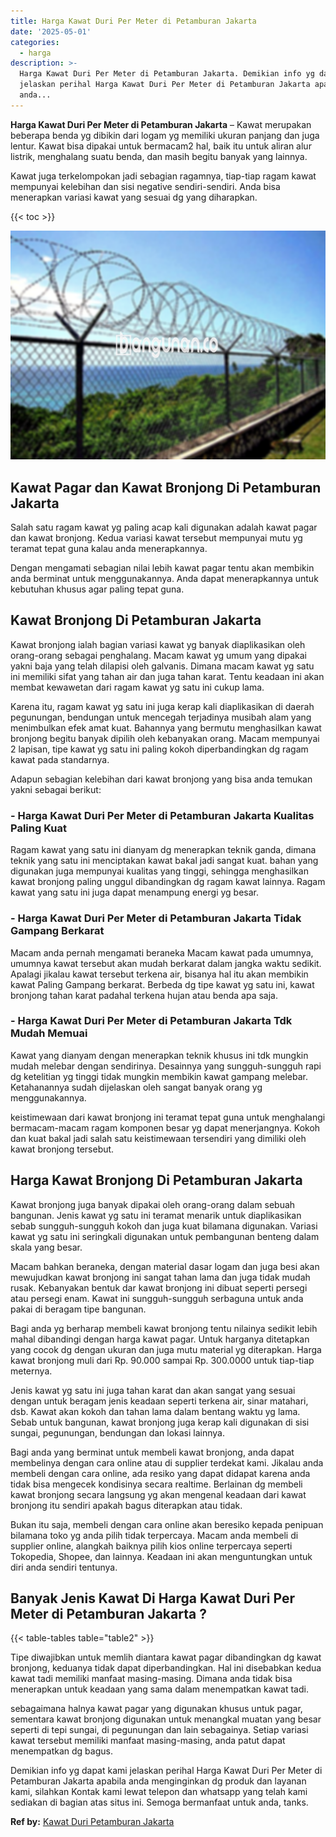 ```yaml
---
title: Harga Kawat Duri Per Meter di Petamburan Jakarta
date: '2025-05-01'
categories:
  - harga
description: >-
  Harga Kawat Duri Per Meter di Petamburan Jakarta. Demikian info yg dapat kami
  jelaskan perihal Harga Kawat Duri Per Meter di Petamburan Jakarta apabila
  anda...
---
```


**Harga Kawat Duri Per Meter di Petamburan Jakarta** – Kawat merupakan beberapa benda yg dibikin dari logam yg memiliki ukuran panjang dan juga lentur. Kawat bisa dipakai untuk bermacam2 hal, baik itu untuk aliran alur listrik, menghalang suatu benda, dan masih begitu banyak yang lainnya.

Kawat juga terkelompokan jadi sebagian ragamnya, tiap-tiap ragam kawat mempunyai kelebihan dan sisi negative sendiri-sendiri. Anda bisa menerapkan variasi kawat yang sesuai dg yang diharapkan.

{{< toc >}}

![Harga Kawat Duri Per Meter di Petamburan Jakarta](/images/jual-kawat-murah46.png)

## Kawat Pagar dan Kawat Bronjong Di Petamburan Jakarta

Salah satu ragam kawat yg paling acap kali digunakan adalah kawat pagar dan kawat bronjong. Kedua variasi kawat tersebut mempunyai mutu yg teramat tepat guna kalau anda menerapkannya.

Dengan mengamati sebagian nilai lebih kawat pagar tentu akan membikin anda berminat untuk menggunakannya. Anda dapat menerapkannya untuk kebutuhan khusus agar paling tepat guna.

## Kawat Bronjong Di Petamburan Jakarta

Kawat bronjong ialah bagian variasi kawat yg banyak diaplikasikan oleh orang-orang sebagai penghalang. Macam kawat yg umum yang dipakai yakni baja yang telah dilapisi oleh galvanis. Dimana macam kawat yg satu ini memiliki sifat yang tahan air dan juga tahan karat. Tentu keadaan ini akan membat kewawetan dari ragam kawat yg satu ini cukup lama.

Karena itu, ragam kawat yg satu ini juga kerap kali diaplikasikan di daerah pegunungan, bendungan untuk mencegah terjadinya musibah alam yang menimbulkan efek amat kuat. Bahannya yang bermutu menghasilkan kawat bronjong begitu banyak dipilih oleh kebanyakan orang. Macam mempunyai 2 lapisan, tipe kawat yg satu ini paling kokoh diperbandingkan dg ragam kawat pada standarnya.

Adapun sebagian kelebihan dari kawat bronjong yang bisa anda temukan yakni sebagai berikut:

### \- Harga Kawat Duri Per Meter di Petamburan Jakarta Kualitas Paling Kuat

Ragam kawat yang satu ini dianyam dg menerapkan teknik ganda, dimana teknik yang satu ini menciptakan kawat bakal jadi sangat kuat. bahan yang digunakan juga mempunyai kualitas yang tinggi, sehingga menghasilkan kawat bronjong paling unggul dibandingkan dg ragam kawat lainnya. Ragam kawat yang satu ini juga dapat menampung energi yg besar.

### \- Harga Kawat Duri Per Meter di Petamburan Jakarta Tidak Gampang Berkarat

Macam anda pernah mengamati beraneka Macam kawat pada umumnya, umumnya kawat tersebut akan mudah berkarat dalam jangka waktu sedikit. Apalagi jikalau kawat tersebut terkena air, bisanya hal itu akan membikin kawat Paling Gampang berkarat. Berbeda dg tipe kawat yg satu ini, kawat bronjong tahan karat padahal terkena hujan atau benda apa saja.

### \- Harga Kawat Duri Per Meter di Petamburan Jakarta Tdk Mudah Memuai

Kawat yang dianyam dengan menerapkan teknik khusus ini tdk mungkin mudah melebar dengan sendirinya. Desainnya yang sungguh-sungguh rapi dg ketelitian yg tinggi tidak mungkin membikin kawat gampang melebar. Ketahanannya sudah dijelaskan oleh sangat banyak orang yg menggunakannya.

keistimewaan dari kawat bronjong ini teramat tepat guna untuk menghalangi bermacam-macam ragam komponen besar yg dapat menerjangnya. Kokoh dan kuat bakal jadi salah satu keistimewaan tersendiri yang dimiliki oleh kawat bronjong tersebut.

## Harga Kawat Bronjong Di Petamburan Jakarta

Kawat bronjong juga banyak dipakai oleh orang-orang dalam sebuah bangunan. Jenis kawat yg satu ini teramat menarik untuk diaplikasikan sebab sungguh-sungguh kokoh dan juga kuat bilamana digunakan. Variasi kawat yg satu ini seringkali digunakan untuk pembangunan benteng dalam skala yang besar.

Macam bahkan beraneka, dengan material dasar logam dan juga besi akan mewujudkan kawat bronjong ini sangat tahan lama dan juga tidak mudah rusak. Kebanyakan bentuk dar kawat bronjong ini dibuat seperti persegi atau persegi enam. Kawat ini sungguh-sungguh serbaguna untuk anda pakai di beragam tipe bangunan.

Bagi anda yg berharap membeli kawat bronjong tentu nilainya sedikit lebih mahal dibandingi dengan harga kawat pagar. Untuk harganya ditetapkan yang cocok dg dengan ukuran dan juga mutu material yg diterapkan. Harga kawat bronjong muli dari Rp. 90.000 sampai Rp. 300.0000 untuk tiap-tiap meternya.

Jenis kawat yg satu ini juga tahan karat dan akan sangat yang sesuai dengan untuk beragam jenis keadaan seperti terkena air, sinar matahari, dsb. Kawat akan kokoh dan tahan lama dalam bentang waktu yg lama. Sebab untuk bangunan, kawat bronjong juga kerap kali digunakan di sisi sungai, pegunungan, bendungan dan lokasi lainnya.

Bagi anda yang berminat untuk membeli kawat bronjong, anda dapat membelinya dengan cara online atau di supplier terdekat kami. Jikalau anda membeli dengan cara online, ada resiko yang dapat didapat karena anda tidak bisa mengecek kondisinya secara realtime. Berlainan dg membeli kawat bronjong secara langsung yg akan mengenal keadaan dari kawat bronjong itu sendiri apakah bagus diterapkan atau tidak.

Bukan itu saja, membeli dengan cara online akan beresiko kepada penipuan bilamana toko yg anda pilih tidak terpercaya. Macam anda membeli di supplier online, alangkah baiknya pilih kios online terpercaya seperti Tokopedia, Shopee, dan lainnya. Keadaan ini akan menguntungkan untuk diri anda sendiri tentunya.

## Banyak Jenis Kawat Di Harga Kawat Duri Per Meter di Petamburan Jakarta ?

{{< table-tables table="table2" >}}

Tipe diwajibkan untuk memlih diantara kawat pagar dibandingkan dg kawat bronjong, keduanya tidak dapat diperbandingkan. Hal ini disebabkan kedua kawat tadi memiliki manfaat masing-masing. Dimana anda tidak bisa menerapkan untuk keadaan yang sama dalam menempatkan kawat tadi.

sebagaimana halnya kawat pagar yang digunakan khusus untuk pagar, sementara kawat bronjong digunakan untuk menangkal muatan yang besar seperti di tepi sungai, di pegunungan dan lain sebagainya. Setiap variasi kawat tersebut memiliki manfaat masing-masing, anda patut dapat menempatkan dg bagus.

Demikian info yg dapat kami jelaskan perihal Harga Kawat Duri Per Meter di Petamburan Jakarta apabila anda menginginkan dg produk dan layanan kami, silahkan Kontak kami lewat telepon dan whatsapp yang telah kami sediakan di bagian atas situs ini. Semoga bermanfaat untuk anda, tanks.

**Ref by:** [Kawat Duri Petamburan Jakarta](https://id.wikipedia.org/wiki/Kawat)
